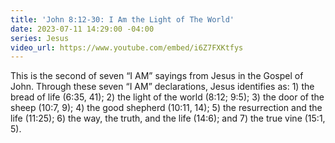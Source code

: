 ```yaml
---
title: 'John 8:12-30: I Am the Light of The World'
date: 2023-07-11 14:29:00 -04:00
series: Jesus
video_url: https://www.youtube.com/embed/i6Z7FXKtfys
---
```


This is the second of seven “I AM” sayings from Jesus in the Gospel of John. Through these seven “I AM” declarations, Jesus identifies as: 1) the bread of life (6:35, 41); 2) the light of the world (8:12; 9:5); 3) the door of the sheep (10:7, 9); 4) the good shepherd (10:11, 14); 5) the resurrection and the life (11:25); 6) the way, the truth, and the life (14:6); and 7) the true vine (15:1, 5). 